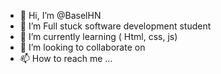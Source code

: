 - 👋 Hi, I’m @BaselHN
- 👀 I’m Full stuck software development student
- 🌱 I’m currently learning  ( Html, css, js)
- 💞️ I’m looking to collaborate on 
- 📫 How to reach me ...

<!---
BaselHNsweden/BaselHNsweden is a ✨ special ✨ repository because its `README.md` (this file) appears on your GitHub profile.
You can click the Preview link to take a look at your changes.
---
!

